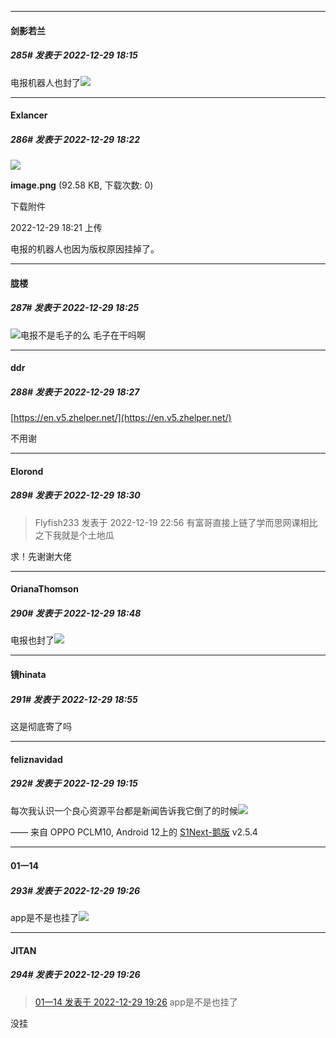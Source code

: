 

*****

####  剑影若兰  
##### 285#       发表于 2022-12-29 18:15

电报机器人也封了<img src="https://static.saraba1st.com/image/smiley/face2017/004.gif" referrerpolicy="no-referrer">



*****

####  Exlancer  
##### 286#       发表于 2022-12-29 18:22

<img src="https://img.saraba1st.com/forum/202212/29/182103bx9y3crkrn9nxhyc.png" referrerpolicy="no-referrer">

<strong>image.png</strong> (92.58 KB, 下载次数: 0)

下载附件

2022-12-29 18:21 上传

电报的机器人也因为版权原因挂掉了。

*****

####  胧楼  
##### 287#       发表于 2022-12-29 18:25

<img src="https://static.saraba1st.com/image/smiley/face2017/001.png" referrerpolicy="no-referrer">电报不是毛子的么 毛子在干吗啊

*****

####  ddr  
##### 288#       发表于 2022-12-29 18:27

[https://en.v5.zhelper.net/](https://en.v5.zhelper.net/)

不用谢

*****

####  Elorond  
##### 289#       发表于 2022-12-29 18:30

<blockquote>Flyfish233 发表于 2022-12-19 22:56
有富哥直接上链了学而思网课相比之下我就是个土地瓜</blockquote>
求！先谢谢大佬



*****

####  OrianaThomson  
##### 290#       发表于 2022-12-29 18:48

电报也封了<img src="https://static.saraba1st.com/image/smiley/face2017/001.png" referrerpolicy="no-referrer">



*****

####  镜hinata  
##### 291#       发表于 2022-12-29 18:55

这是彻底寄了吗



*****

####  feliznavidad  
##### 292#       发表于 2022-12-29 19:15

每次我认识一个良心资源平台都是新闻告诉我它倒了的时候<img src="https://static.saraba1st.com/image/smiley/face2017/135.png" referrerpolicy="no-referrer">

—— 来自 OPPO PCLM10, Android 12上的 [S1Next-鹅版](https://github.com/ykrank/S1-Next/releases) v2.5.4



*****

####  01一14  
##### 293#       发表于 2022-12-29 19:26

app是不是也挂了<img src="https://static.saraba1st.com/image/smiley/face2017/001.png" referrerpolicy="no-referrer">

*****

####  JITAN  
##### 294#       发表于 2022-12-29 19:26

<blockquote><a href="httphttps://bbs.saraba1st.com/2b/forum.php?mod=redirect&amp;goto=findpost&amp;pid=59132587&amp;ptid=2103152" target="_blank">01一14 发表于 2022-12-29 19:26</a>
app是不是也挂了</blockquote>
没挂

